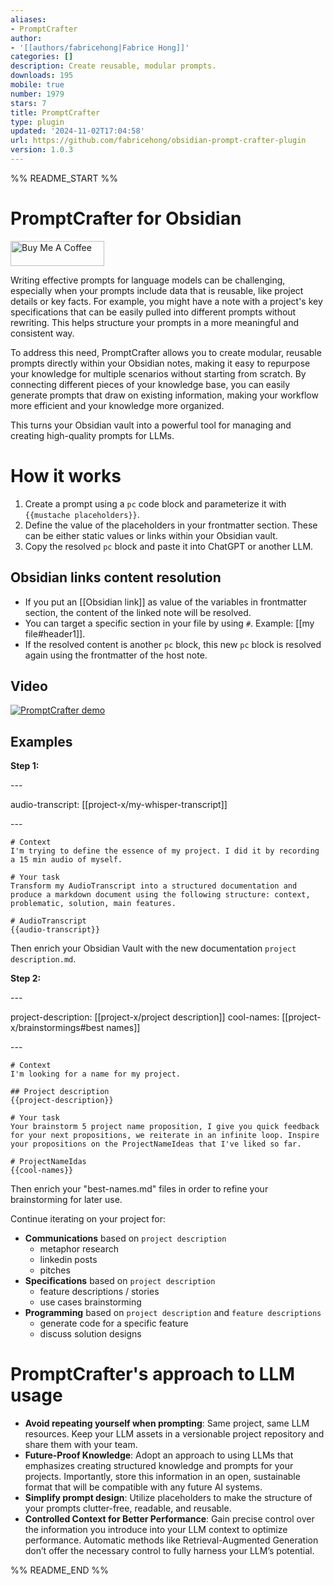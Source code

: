 ```yaml
---
aliases:
- PromptCrafter
author:
- '[[authors/fabricehong|Fabrice Hong]]'
categories: []
description: Create reusable, modular prompts.
downloads: 195
mobile: true
number: 1979
stars: 7
title: PromptCrafter
type: plugin
updated: '2024-11-02T17:04:58'
url: https://github.com/fabricehong/obsidian-prompt-crafter-plugin
version: 1.0.3
---
```


%% README_START %%


# PromptCrafter for Obsidian
<a href="https://buymeacoffee.com/fabricehong" target="_blank"><img src="https://cdn.buymeacoffee.com/buttons/v2/default-yellow.png" alt="Buy Me A Coffee" style="height: 40px !important;width: 150px !important;" ></a>

Writing effective prompts for language models can be challenging, especially when your prompts include data that is reusable, like project details or key facts. For example, you might have a note with a project's key specifications that can be easily pulled into different prompts without rewriting. This helps structure your prompts in a more meaningful and consistent way.

To address this need, PromptCrafter allows you to create modular, reusable prompts directly within your Obsidian notes, making it easy to repurpose your knowledge for multiple scenarios without starting from scratch. By connecting different pieces of your knowledge base, you can easily generate prompts that draw on existing information, making your workflow more efficient and your knowledge more organized.

This turns your Obsidian vault into a powerful tool for managing and creating high-quality prompts for LLMs.

# How it works
1. Create a prompt using a ```pc``` code block and parameterize it with ```{{mustache placeholders}}```.
2. Define the value of the placeholders in your frontmatter section. These can be either static values or links within your Obsidian vault.
3. Copy the resolved ```pc``` block and paste it into ChatGPT or another LLM.

## Obsidian links content resolution
- If you put an \[\[Obsidian link\]\] as value of the variables in frontmatter section, the content of the linked note will be resolved.
- You can target a specific section in your file by using ```#```. Example: \[\[my file#header1\]\].
- If the resolved content is another ```pc``` block, this new ```pc``` block is resolved again using the frontmatter of the host note.

## Video
[![PromptCrafter demo](https://img.youtube.com/vi/ElGq7xhjBEI/0.jpg)](https://www.youtube.com/watch?v=ElGq7xhjBEI)

## Examples
**Step 1:**

\-\-\-

audio-transcript: \[\[project-x/my-whisper-transcript\]\]

\-\-\-

```pc
# Context
I'm trying to define the essence of my project. I did it by recording a 15 min audio of myself.

# Your task
Transform my AudioTranscript into a structured documentation and produce a markdown document using the following structure: context, problematic, solution, main features.

# AudioTranscript
{{audio-transcript}}
```
Then enrich your Obsidian Vault with the new documentation ```project description.md```.

**Step 2:**

\-\-\-

project-description: \[\[project-x/project description\]\]
cool-names: \[\[project-x/brainstormings#best names\]\]

\-\-\-

```pc
# Context
I'm looking for a name for my project.

## Project description
{{project-description}}

# Your task
Your brainstorm 5 project name proposition, I give you quick feedback for your next propositions, we reiterate in an infinite loop. Inspire your propositions on the ProjectNameIdeas that I've liked so far.

# ProjectNameIdas
{{cool-names}}
```
Then enrich your "best-names.md" files in order to refine your brainstorming for later use.

Continue iterating on your project for:
- **Communications** based on ```project description```
  - metaphor research
  - linkedin posts
  - pitches
- **Specifications** based on ```project description```
  - feature descriptions / stories
  - use cases brainstorming
- **Programming** based on ```project description``` and ```feature descriptions```
  - generate code for a specific feature
  - discuss solution designs

# PromptCrafter's approach to LLM usage
- **Avoid repeating yourself when prompting**: Same project, same LLM resources. Keep your LLM assets in a versionable project repository and share them with your team.
- **Future-Proof Knowledge**: Adopt an approach to using LLMs that emphasizes creating structured knowledge and prompts for your projects. Importantly, store this information in an open, sustainable format that will be compatible with any future AI systems.
- **Simplify prompt design**: Utilize placeholders to make the structure of your prompts clutter-free, readable, and reusable.
- **Controlled Context for Better Performance**: Gain precise control over the information you introduce into your LLM context to optimize performance. Automatic methods like Retrieval-Augmented Generation don’t offer the necessary control to fully harness your LLM’s potential.


%% README_END %%